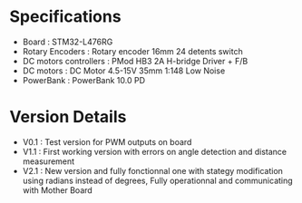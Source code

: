# Specifications
- Board : STM32-L476RG
- Rotary Encoders : Rotary encoder 16mm 24 detents switch
- DC motors controllers : PMod HB3 2A H-bridge Driver + F/B
- DC motors : DC Motor 4.5-15V 35mm 1:148 Low Noise
- PowerBank : PowerBank 10.0 PD

# Version Details
- V0.1 : Test version for PWM outputs on board
- V1.1 : First working version with errors on angle detection and distance measurement
- V2.1 : New version and fully fonctionnal one with stategy modification using radians instead of degrees, Fully operationnal and communicating with Mother Board
